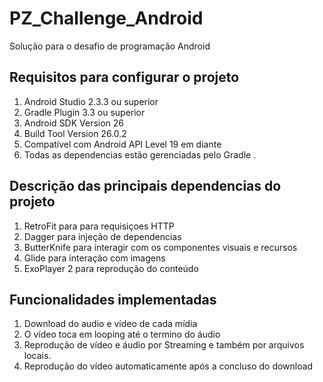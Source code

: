 # PZ_Challenge_Android
Solução para o desafio de programação Android

## Requisitos para configurar o projeto

1. Android Studio 2.3.3 ou superior
2. Gradle Plugin 3.3 ou superior
3. Android SDK Version 26
4. Build Tool Version 26.0.2
5. Compatível com Android API Level 19 em diante 
6. Todas as dependencias estão gerenciadas pelo Gradle .

## Descrição das principais dependencias do projeto
1. RetroFit para para requisiçoes HTTP
2. Dagger para injeção de dependencias
3. ButterKnife para interagir com os componentes visuais e recursos
4. Glide para interação com imagens
5. ExoPlayer 2 para reprodução do conteúdo

## Funcionalidades implementadas
1. Download do audio e vídeo de cada mídia 
2. O vídeo toca em looping até o termino do áudio
3. Reprodução de vídeo e áudio por Streaming e também por arquivos locais.
4. Reprodução do vídeo automaticamente após a concluso do download



